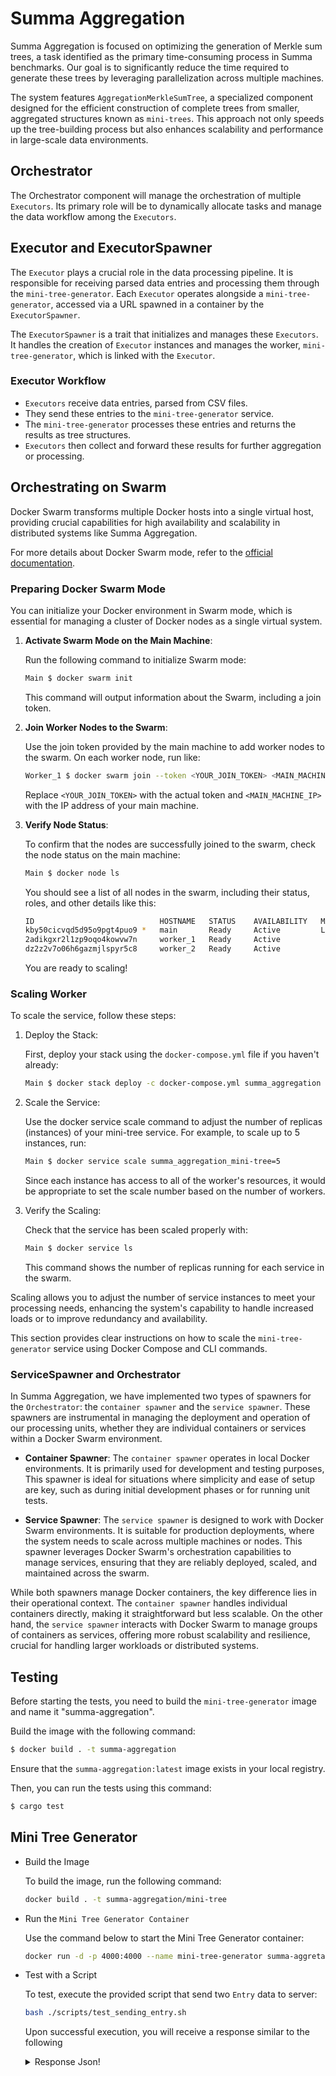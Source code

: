 # Summa Aggregation

Summa Aggregation is focused on optimizing the generation of Merkle sum trees, a task identified as the primary time-consuming process in Summa benchmarks. Our goal is to significantly reduce the time required to generate these trees by leveraging parallelization across multiple machines.

The system features `AggregationMerkleSumTree`, a specialized component designed for the efficient construction of complete trees from smaller, aggregated structures known as `mini-trees`. This approach not only speeds up the tree-building process but also enhances scalability and performance in large-scale data environments.

## Orchestrator

The Orchestrator component will manage the orchestration of multiple `Executors`. Its primary role will be to dynamically allocate tasks and manage the data workflow among the `Executors`.

## Executor and ExecutorSpawner

The `Executor` plays a crucial role in the data processing pipeline. It is responsible for receiving parsed data entries and processing them through the `mini-tree-generator`.
Each `Executor` operates alongside a `mini-tree-generator`, accessed via a URL spawned in a container by the `ExecutorSpawner`.

The `ExecutorSpawner` is a trait that initializes and manages these `Executors`. It handles the creation of `Executor` instances and manages the worker, `mini-tree-generator`, which is linked with the `Executor`.

### Executor Workflow

- `Executors` receive data entries, parsed from CSV files.
- They send these entries to the `mini-tree-generator` service.
- The `mini-tree-generator` processes these entries and returns the results as tree structures.
- `Executors` then collect and forward these results for further aggregation or processing.

## Orchestrating on Swarm

Docker Swarm transforms multiple Docker hosts into a single virtual host, providing crucial capabilities for high availability and scalability in distributed systems like Summa Aggregation.

For more details about Docker Swarm mode, refer to the [official documentation](https://docs.docker.com/engine/swarm/).

### Preparing Docker Swarm Mode

You can initialize your Docker environment in Swarm mode, which is essential for managing a cluster of Docker nodes as a single virtual system.

1. **Activate Swarm Mode on the Main Machine**:
  
    Run the following command to initialize Swarm mode:

    ```bash
    Main $ docker swarm init
    ```

      This command will output information about the Swarm, including a join token.

2. **Join Worker Nodes to the Swarm**:

      Use the join token provided by the main machine to add worker nodes to the swarm. On each worker node, run like:

      ```bash
      Worker_1 $ docker swarm join --token <YOUR_JOIN_TOKEN> <MAIN_MACHINE_IP>:2377
      ```

      Replace `<YOUR_JOIN_TOKEN>` with the actual token and `<MAIN_MACHINE_IP>` with the IP address of your main machine.

3. **Verify Node Status**:
  
      To confirm that the nodes are successfully joined to the swarm, check the node status on the main machine:

      ```bash
      Main $ docker node ls
      ```

      You should see a list of all nodes in the swarm, including their status, roles, and other details like this:

      ```bash
      ID                            HOSTNAME   STATUS    AVAILABILITY   MANAGER STATUS   ENGINE VERSION
      kby50cicvqd5d95o9pgt4puo9 *   main       Ready     Active         Leader           20.10.12
      2adikgxr2l1zp9oqo4kowvw7n     worker_1   Ready     Active                          20.10.12
      dz2z2v7o06h6gazmjlspyr5c8     worker_2   Ready     Active                          20.10.12
      ````

      You are ready to scaling!

### Scaling Worker

To scale the service, follow these steps:

1. Deploy the Stack:

    First, deploy your stack using the `docker-compose.yml` file if you haven't already:

    ```bash
    Main $ docker stack deploy -c docker-compose.yml summa_aggregation
    ```

2. Scale the Service:

    Use the docker service scale command to adjust the number of replicas (instances) of your mini-tree service.
    For example, to scale up to 5 instances, run:

    ```bash
    Main $ docker service scale summa_aggregation_mini-tree=5
    ```

    Since each instance has access to all of the worker's resources, it would be appropriate to set the scale number based on the number of workers.

3. Verify the Scaling:

    Check that the service has been scaled properly with:

    ```bash
    Main $ docker service ls
    ```

    This command shows the number of replicas running for each service in the swarm.

Scaling allows you to adjust the number of service instances to meet your processing needs, enhancing the system's capability to handle increased loads or to improve redundancy and availability.

This section provides clear instructions on how to scale the `mini-tree-generator` service using Docker Compose and CLI commands.

### ServiceSpawner and Orchestrator

In Summa Aggregation, we have implemented two types of spawners for the `Orchestrator`: the `container spawner` and the `service spawner`. These spawners are instrumental in managing the deployment and operation of our processing units, whether they are individual containers or services within a Docker Swarm environment.

- **Container Spawner**:
  The `container spawner` operates in local Docker environments. It is primarily used for development and testing purposes, This spawner is ideal for situations where simplicity and ease of setup are key, such as during initial development phases or for running unit tests.

- **Service Spawner**:
  The `service spawner` is designed to work with Docker Swarm environments. It is suitable for production deployments, where the system needs to scale across multiple machines or nodes. This spawner leverages Docker Swarm's orchestration capabilities to manage services, ensuring that they are reliably deployed, scaled, and maintained across the swarm.

While both spawners manage Docker containers, the key difference lies in their operational context. The `container spawner` handles individual containers directly, making it straightforward but less scalable. On the other hand, the `service spawner` interacts with Docker Swarm to manage groups of containers as services, offering more robust scalability and resilience, crucial for handling larger workloads or distributed systems.

## Testing

Before starting the tests, you need to build the `mini-tree-generator` image and name it "summa-aggregation".

Build the image with the following command:

```bash
$ docker build . -t summa-aggregation
```

Ensure that the `summa-aggregation:latest` image exists in your local registry.

Then, you can run the tests using this command:

```bash
$ cargo test
```

## Mini Tree Generator

- Build the Image
  
  To build the image, run the following command:

  ```bash
  docker build . -t summa-aggregation/mini-tree
  ```

- Run the `Mini Tree Generator Container`

  Use the command below to start the Mini Tree Generator container:

  ```bash
  docker run -d -p 4000:4000 --name mini-tree-generator summa-aggretaion/mini-tree
  ```

- Test with a Script

  To test, execute the provided script that send two `Entry` data to server:

  ```bash
  bash ./scripts/test_sending_entry.sh
  ```

  Upon successful execution, you will receive a response similar to the following
  <details>
  <summary>Response Json!</summary>

  ```Json
  {
    "root": {
      "hash": "0x2a4a7ae82b45b3800bdcd6364409e7ba9cac3d4598c546bd48952c234b5d2fb9",
      "balances": [
        "0x000000000000000000000000000000000000000000000000000000000001375f",
        "0x000000000000000000000000000000000000000000000000000000000000e9a6"
      ]
    },
    "nodes": [
      [
        {
          "hash": "0x0e113acd03b98f0bab0ef6f577245d5d008cbcc19ef2dab3608aa4f37f72a407",
          "balances": [
            "0x0000000000000000000000000000000000000000000000000000000000002e70",
            "0x000000000000000000000000000000000000000000000000000000000000a0cb"
          ]
        },
        {
          "hash": "0x17ef9d8ee0e2c8470814651413b71009a607a020214f749687384a7b7a7eb67a",
          "balances": [
            "0x00000000000000000000000000000000000000000000000000000000000108ef",
            "0x00000000000000000000000000000000000000000000000000000000000048db"
          ]
        }
      ],
      [
        {
          "hash": "0x2a4a7ae82b45b3800bdcd6364409e7ba9cac3d4598c546bd48952c234b5d2fb9",
          "balances": [
            "0x000000000000000000000000000000000000000000000000000000000001375f",
            "0x000000000000000000000000000000000000000000000000000000000000e9a6"
          ]
        }
      ]
    ],
    "depth": 1,
    "entries": [
      {
        "balances": [
          "11888",
          "41163"
        ],
        "username": "dxGaEAii"
      },
      {
        "balances": [
          "67823",
          "18651"
        ],
        "username": "MBlfbBGI"
      }
    ],
    "is_sorted": false
  }
  ```

  this JSON output is prettified for clarity

</details>

